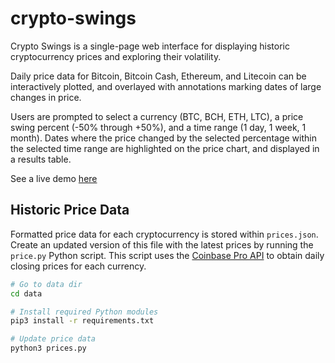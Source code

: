 # crypto-swings
Crypto Swings is a single-page web interface for displaying historic cryptocurrency prices and exploring their volatility. 

Daily price data for Bitcoin, Bitcoin Cash, Ethereum, and Litecoin can be interactively plotted, and overlayed with annotations marking dates of large changes in price.

Users are prompted to select a currency (BTC, BCH, ETH, LTC), a price swing percent (-50% through +50%), and a time range (1 day, 1 week, 1 month). Dates where the price changed by the selected percentage within the selected time range are highlighted on the price chart, and displayed in a results table.  

See a live demo [here](https://rhammell.github.io/crypto-swings/)

## Historic Price Data

Formatted price data for each cryptocurrency is stored within `prices.json`. Create an updated version of this file with the latest prices by running the `price.py` Python script. This script uses the [Coinbase Pro API](https://docs.pro.coinbase.com/) to obtain daily closing prices for each currency.
```bash
# Go to data dir
cd data

# Install required Python modules
pip3 install -r requirements.txt

# Update price data
python3 prices.py 
```